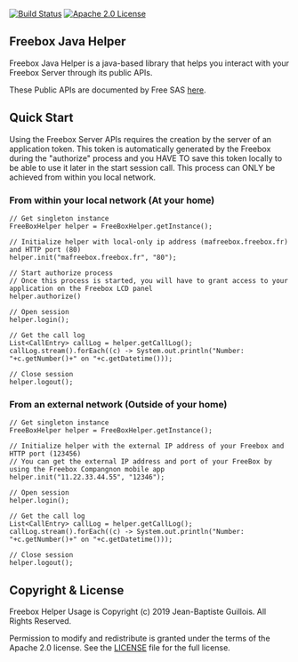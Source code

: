 [![Build Status](https://travis-ci.org/jbguillois/freebox-java-helper.svg?branch=master)](https://travis-ci.org/jbguillois/freebox-java-helper) [![Apache 2.0 License](https://img.shields.io/badge/license-Apache%202-blue.svg)](https://www.apache.org/licenses/LICENSE-2.0.txt)

## Freebox Java Helper
Freebox Java Helper is a java-based library that helps you interact with your Freebox Server through its public APIs.

These Public APIs are documented by Free SAS [here](https://dev.freebox.fr/sdk).

## Quick Start
Using the Freebox Server APIs requires the creation by the server of an application token. This token is automatically generated by the Freebox during the "authorize" process and you HAVE TO save this token locally to be able to use it later in the start session call. This process can ONLY be achieved from within you local network.

### From within your local network (At your home)

````
// Get singleton instance
FreeBoxHelper helper = FreeBoxHelper.getInstance();

// Initialize helper with local-only ip address (mafreebox.freebox.fr) and HTTP port (80)
helper.init("mafreebox.freebox.fr", "80");

// Start authorize process
// Once this process is started, you will have to grant access to your application on the Freebox LCD panel
helper.authorize()

// Open session
helper.login();

// Get the call log
List<CallEntry> callLog = helper.getCallLog();
callLog.stream().forEach((c) -> System.out.println("Number: "+c.getNumber()+" on "+c.getDatetime()));

// Close session
helper.logout();
````

### From an external network (Outside of your home)

````
// Get singleton instance
FreeBoxHelper helper = FreeBoxHelper.getInstance();

// Initialize helper with the external IP address of your Freebox and HTTP port (123456)
// You can get the external IP address and port of your FreeBox by using the Freebox Compangnon mobile app
helper.init("11.22.33.44.55", "12346");
		
// Open session
helper.login();

// Get the call log
List<CallEntry> callLog = helper.getCallLog();
callLog.stream().forEach((c) -> System.out.println("Number: "+c.getNumber()+" on "+c.getDatetime()));

// Close session
helper.logout();
````

Copyright & License
-

Freebox Helper Usage is Copyright (c) 2019 Jean-Baptiste Guillois. All Rights Reserved.

Permission to modify and redistribute is granted under the terms of the Apache 2.0 license. See the [LICENSE](https://raw.githubusercontent.com/jbguillois/freebox-java-helper/master/LICENSE) file for the full license.
